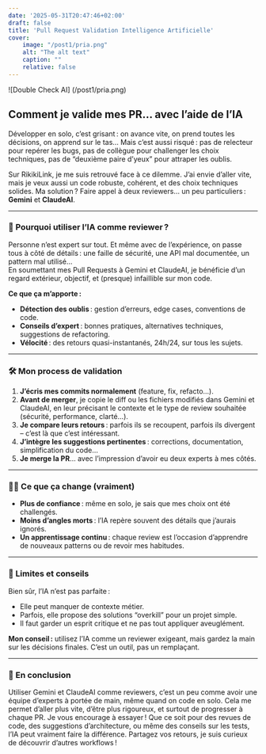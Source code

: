 ```yaml
---
date: '2025-05-31T20:47:46+02:00'
draft: false
title: 'Pull Request Validation Intelligence Artificielle'
cover:
    image: "/post1/pria.png"
    alt: "The alt text"
    caption: ""
    relative: false
---
```


![Double Check AI] (/post1/pria.png)

## Comment je valide mes PR… avec l’aide de l’IA

Développer en solo, c’est grisant : on avance vite, on prend toutes les décisions, on apprend sur le tas… Mais c’est aussi risqué : pas de relecteur pour repérer les bugs, pas de collègue pour challenger les choix techniques, pas de “deuxième paire d’yeux” pour attraper les oublis.

Sur RikikiLink, je me suis retrouvé face à ce dilemme. J’ai envie d’aller vite, mais je veux aussi un code robuste, cohérent, et des choix techniques solides. Ma solution ? Faire appel à deux reviewers… un peu particuliers : **Gemini** et **ClaudeAI**.

---

### 🤖 Pourquoi utiliser l’IA comme reviewer ?

Personne n’est expert sur tout. Et même avec de l’expérience, on passe tous à côté de détails : une faille de sécurité, une API mal documentée, un pattern mal utilisé…  
En soumettant mes Pull Requests à Gemini et ClaudeAI, je bénéficie d’un regard extérieur, objectif, et (presque) infaillible sur mon code.

**Ce que ça m’apporte :**
- **Détection des oublis** : gestion d’erreurs, edge cases, conventions de code.
- **Conseils d’expert** : bonnes pratiques, alternatives techniques, suggestions de refactoring.
- **Vélocité** : des retours quasi-instantanés, 24h/24, sur tous les sujets.

---

### 🛠️ Mon process de validation

1. **J’écris mes commits normalement** (feature, fix, refacto…).
2. **Avant de merger**, je copie le diff ou les fichiers modifiés dans Gemini et ClaudeAI, en leur précisant le contexte et le type de review souhaitée (sécurité, performance, clarté…).
3. **Je compare leurs retours** : parfois ils se recoupent, parfois ils divergent – c’est là que c’est intéressant.
4. **J’intègre les suggestions pertinentes** : corrections, documentation, simplification du code…
5. **Je merge la PR**… avec l’impression d’avoir eu deux experts à mes côtés.

---

### 🧑‍💻 Ce que ça change (vraiment)

- **Plus de confiance** : même en solo, je sais que mes choix ont été challengés.
- **Moins d’angles morts** : l’IA repère souvent des détails que j’aurais ignorés.
- **Un apprentissage continu** : chaque review est l’occasion d’apprendre de nouveaux patterns ou de revoir mes habitudes.

---

### 🚧 Limites et conseils

Bien sûr, l’IA n’est pas parfaite :  
- Elle peut manquer de contexte métier.
- Parfois, elle propose des solutions “overkill” pour un projet simple.
- Il faut garder un esprit critique et ne pas tout appliquer aveuglément.

**Mon conseil :** utilisez l’IA comme un reviewer exigeant, mais gardez la main sur les décisions finales. C’est un outil, pas un remplaçant.

---

### 🚀 En conclusion

Utiliser Gemini et ClaudeAI comme reviewers, c’est un peu comme avoir une équipe d’experts à portée de main, même quand on code en solo. Cela me permet d’aller plus vite, d’être plus rigoureux, et surtout de progresser à chaque PR.
Je vous encourage à essayer ! Que ce soit pour des revues de code, des suggestions d’architecture, ou même des conseils sur les tests, l’IA peut vraiment faire la différence.
Partagez vos retours, je suis curieux de découvrir d’autres workflows !
